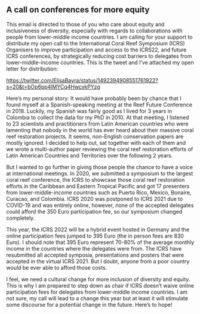 ## A call on conferences for more equity
This email is directed to those of you who care about equity and inclusiveness of diversity, especially with regards to collaborations with people from lower-middle income countries. I am calling for your support to distribute my open call to the International Coral Reef Symposium (ICRS) Organisers to improve participation and access to the ICRS22, and future ICRS conferences, by strategically reducing cost barriers to delegates from lower-middle-income countries. This is the tweet and I’ve attached my open letter for distribution:
 
https://twitter.com/ElisaBayra/status/1492394908551761922?s=20&t=bOp6pp4lMYCq4HwcxkPYzg
 
Here’s my personal story:
It would have probably been by chance that I found myself at a Spanish-speaking meeting at the Reef Future Conference in 2018. Luckily, my Spanish was fairly good as I lived for 3 years in Colombia to collect the data for my PhD in 2010. At that meeting, I listened to 23 scientists and practitioners from Latin American countries who were lamenting that nobody in the world has ever heard about their massive coral reef restoration projects. It seems, non-English conservation papers are mostly ignored. I decided to help out, sat together with each of them and we wrote a multi-author paper reviewing the coral reef restoration efforts of Latin American Countries and Territories over the following 2 years.
 
But I wanted to go further in giving those people the chance to have a voice at international meetings. In 2020, we submitted a symposium to the largest coral reef conference, the ICRS to showcase those coral reef restoration efforts in the Caribbean and Eastern Tropical Pacific and got 17 presenters from lower-middle-income countries such as Puerto Rico, Mexico, Bonaire, Curacao, and Colombia. ICRS 2020 was postponed to ICRS 2021 due to COVID-19 and was entirely online, however, none of the accepted delegates could afford the 350 Euro participation fee, so our symposium changed completely.
 
This year, the ICRS 2022 will be a hybrid event hosted in Germany and the online participation fees jumped to 395 Euro (the in person fees are 830 Euro). I should note that 395 Euro represent 70-80% of the average monthly income in the countries where the delegates were from. The ICRS have resubmitted all accepted symposia, presentations and posters that were accepted in the virtual ICRS 2021. But I doubt, anyone from a poor country would be ever able to afford those costs.
 
I feel, we need a cultural change for more inclusion of diversity and equity. This is why I am prepared to step down as chair if ICRS doesn’t waive online participation fees for delegates from lower-middle income countries. I am not sure, my call will lead to a change this year but at least it will stimulate some discourse for a potential change in the future. Here’s to hope!
 
